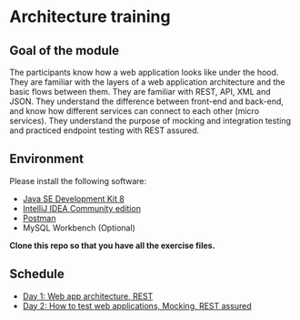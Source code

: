 # Architecture training

## Goal of the module

The participants know how a web application looks like under the hood. They are familiar with the layers of a web application architecture and the basic flows between them. They are familiar with REST, API, XML and JSON. They understand the difference between front-end and back-end, and know how different services can connect to each other (micro services). They understand the purpose of mocking and integration testing and practiced endpoint testing with REST assured.

## Environment

Please install the following software:

- [Java SE Development Kit 8](https://www.oracle.com/technetwork/java/javase/downloads/jdk8-downloads-2133151.html)
- [IntelliJ IDEA Community edition](https://www.jetbrains.com/idea/download/)
- [Postman](https://www.getpostman.com/downloads/)
- MySQL Workbench (Optional)

**Clone this repo so that you have all the exercise files.**

## Schedule

- [Day 1: Web app architecture, REST](./day1.md)
- [Day 2: How to test web applications, Mocking, REST assured](./day2.md)
